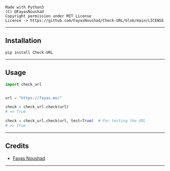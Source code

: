 ```
Made with Python3
(C) @FayasNoushad
Copyright permission under MIT License
License -> https://github.com/FayasNoushad/Check-URL/blob/main/LICENSE
```

---

## Installation

```
pip install Check-URL
```

---

## Usage

```py
import check_url


url = "https://fayas.me/"

check = check_url.check(url)
# => True

check = check_url.check(url, test=True)  # For testing the URL
# => True
```

---

## Credits

- [Fayas Noushad](https://github.com/FayasNoushad)

---
